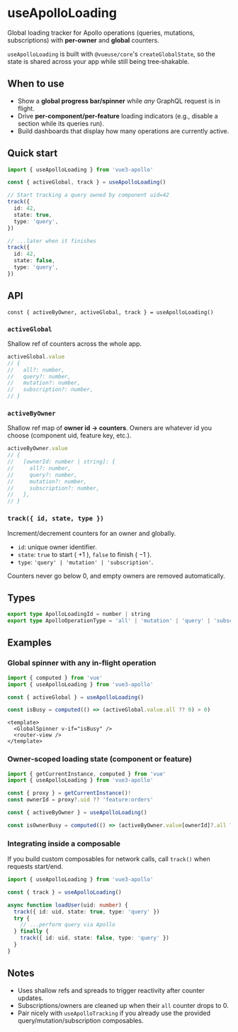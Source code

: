 # useApolloLoading

Global loading tracker for Apollo operations (queries, mutations, subscriptions) with **per-owner** and **global** counters.

`useApolloLoading` is built with `@vueuse/core`'s `createGlobalState`, so the state is shared across your app while still being tree‑shakable.

## When to use
- Show a **global progress bar/spinner** while *any* GraphQL request is in flight.
- Drive **per-component/per-feature** loading indicators (e.g., disable a section while its queries run).
- Build dashboards that display how many operations are currently active.

## Quick start

```ts
import { useApolloLoading } from 'vue3-apollo'

const { activeGlobal, track } = useApolloLoading()

// Start tracking a query owned by component uid=42
track({
  id: 42,
  state: true,
  type: 'query',
})

// ...later when it finishes
track({
  id: 42,
  state: false,
  type: 'query',
})
```

## API

`const { activeByOwner, activeGlobal, track } = useApolloLoading()`

### `activeGlobal`
Shallow ref of counters across the whole app.

```ts
activeGlobal.value
// {
//   all?: number,
//   query?: number,
//   mutation?: number,
//   subscription?: number,
// }
```

### `activeByOwner`
Shallow ref map of **owner id → counters**. Owners are whatever id you choose (component uid, feature key, etc.).

```ts
activeByOwner.value
// {
//   [ownerId: number | string]: {
//     all?: number,
//     query?: number,
//     mutation?: number,
//     subscription?: number,
//   },
// }
```

### `track({ id, state, type })`
Increment/decrement counters for an owner and globally.

- `id`: unique owner identifier.
- `state`: `true` to start ( +1 ), `false` to finish ( −1 ).
- `type`: `'query' | 'mutation' | 'subscription'`.

Counters never go below 0, and empty owners are removed automatically.

## Types

```ts
export type ApolloLoadingId = number | string
export type ApolloOperationType = 'all' | 'mutation' | 'query' | 'subscription'
```

## Examples

### Global spinner with any in‑flight operation
```ts
import { computed } from 'vue'
import { useApolloLoading } from 'vue3-apollo'

const { activeGlobal } = useApolloLoading()

const isBusy = computed(() => (activeGlobal.value.all ?? 0) > 0)
```
```vue
<template>
  <GlobalSpinner v-if="isBusy" />
  <router-view />
</template>
```

### Owner‑scoped loading state (component or feature)
```ts
import { getCurrentInstance, computed } from 'vue'
import { useApolloLoading } from 'vue3-apollo'

const { proxy } = getCurrentInstance()!
const ownerId = proxy?.uid ?? 'feature:orders'

const { activeByOwner } = useApolloLoading()

const isOwnerBusy = computed(() => (activeByOwner.value[ownerId]?.all ?? 0) > 0)
```

### Integrating inside a composable
If you build custom composables for network calls, call `track()` when requests start/end.

```ts
import { useApolloLoading } from 'vue3-apollo'

const { track } = useApolloLoading()

async function loadUser(uid: number) {
  track({ id: uid, state: true, type: 'query' })
  try {
    // ...perform query via Apollo
  } finally {
    track({ id: uid, state: false, type: 'query' })
  }
}
```

## Notes
- Uses shallow refs and spreads to trigger reactivity after counter updates.
- Subscriptions/owners are cleaned up when their `all` counter drops to 0.
- Pair nicely with `useApolloTracking` if you already use the provided query/mutation/subscription composables.